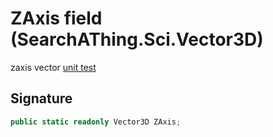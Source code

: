 # ZAxis field (SearchAThing.Sci.Vector3D)
zaxis vector
            [unit test](/test/Vector3D/Vector3DTest_0004.cs)

## Signature
```csharp
public static readonly Vector3D ZAxis;
```
